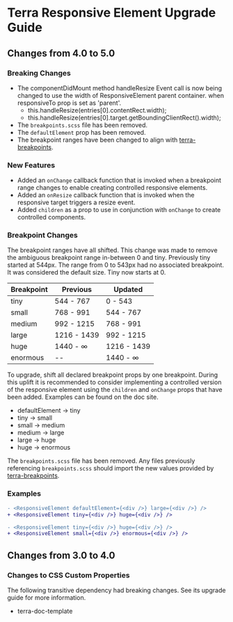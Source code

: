 # Terra Responsive Element Upgrade Guide

## Changes from 4.0 to 5.0

### Breaking Changes


* The componentDidMount method handleResize Event call is now being changed to use the width of ResponsiveElement parent container. when responsiveTo prop is set as 'parent'.
  -  this.handleResize(entries[0].contentRect.width);
  +  this.handleResize(entries[0].target.getBoundingClientRect().width);
* The `breakpoints.scss` file has been removed.
* The `defaultElement` prop has been removed.
* The breakpoint ranges have been changed to align with [terra-breakpoints](https://engineering.cerner.com/terra-ui/#/components/terra-breakpoints/breakpoints/about).

### New Features

* Added an `onChange` callback function that is invoked when a breakpoint range changes to enable creating controlled responsive elements.
* Added an `onResize` callback function that is invoked when the responsive target triggers a resize event.
* Added `children` as a prop to use in conjunction with `onChange` to create controlled components.

### Breakpoint Changes

The breakpoint ranges have all shifted. This change was made to remove the ambiguous breakpoint range in-between 0 and tiny. Previously tiny started at 544px. The range from 0 to 543px had no associated breakpoint. It was considered the default size. Tiny now starts at 0.

| Breakpoint | Previous | Updated |
|---|---|---|
| tiny | 544 - 767 | 0 - 543 |
| small | 768 - 991 | 544 - 767 |
| medium | 992 - 1215 | 768 - 991 |
| large | 1216 - 1439 | 992 - 1215 |
| huge | 1440 - ∞ | 1216 - 1439 |
| enormous | -- | 1440 - ∞ |

To upgrade, shift all declared breakpoint props by one breakpoint. During this uplift it is recommended to consider implementing a controlled version of the responsive element using the `children` and `onChange` props that have been added. Examples can be found on the doc site.

* defaultElement -> tiny
* tiny -> small
* small -> medium
* medium -> large
* large -> huge
* huge -> enormous

The `breakpoints.scss` file has been removed. Any files previously referencing `breakpoints.scss` should import the new values provided by [terra-breakpoints](https://engineering.cerner.com/terra-ui/#/components/terra-breakpoints/breakpoints/about).

### Examples

```diff
- <ResponsiveElement defaultElement={<div />} large={<div />} />
+ <ResponsiveElement tiny={<div />} huge={<div />} />
```

```diff
- <ResponsiveElement tiny={<div />} huge={<div />} />
+ <ResponsiveElement small={<div />} enormous={<div />} />
```

## Changes from 3.0 to 4.0

### Changes to CSS Custom Properties

The following transitive dependency had breaking changes. See its upgrade guide for more information.
* terra-doc-template
